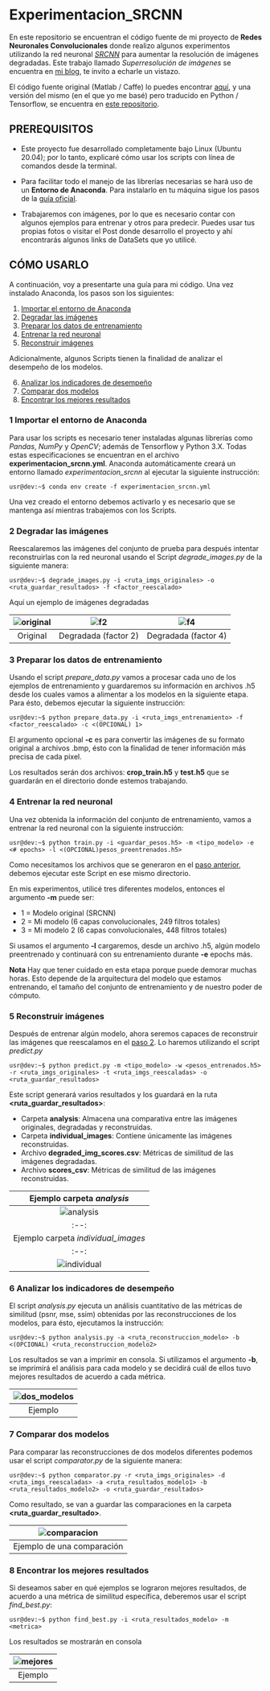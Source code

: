 # Experimentacion_SRCNN

En este repositorio se encuentran el código fuente de mi proyecto de **Redes Neuronales Convolucionales** donde realizo algunos experimentos utilizando la red neuronal [*SRCNN*](https://arxiv.org/pdf/1501.00092.pdf) para aumentar la resolución de imágenes degradadas. Este trabajo llamado *Superresolución de imágenes* se encuentra en [mi blog](https://pedro-hdez.github.io/), te invito a echarle un vistazo.

El código fuente original (Matlab / Caffe) lo puedes encontrar [aquí](http://mmlab.ie.cuhk.edu.hk/projects/SRCNN.html), y una versión del mismo (en el que yo me basé) pero traducido en Python / Tensorflow, se encuentra en [este repositorio](https://github.com/MarkPrecursor/SRCNN-keras).

## PREREQUISITOS

* Este proyecto fue desarrollado completamente bajo Linux (Ubuntu 20.04); por lo tanto, explicaré cómo usar los scripts con línea de comandos desde la terminal.

* Para facilitar todo el manejo de las librerías necesarias se hará uso de un **Entorno de Anaconda**. Para instalarlo en tu máquina sigue los pasos de la [guía oficial](https://docs.anaconda.com/anaconda/install/).

* Trabajaremos con imágenes, por lo que es necesario contar con algunos ejemplos para entrenar y otros para predecir. Puedes usar tus propias fotos o visitar el Post donde desarrollo el proyecto y ahí encontrarás algunos links de DataSets que yo utilicé.

## CÓMO USARLO

A continuación, voy a presentarte una guía para mi código. Una vez instalado Anaconda, los pasos son los siguientes:

1. [Importar el entorno de Anaconda](#1-importar-el-entorno-de-anaconda)
2. [Degradar las imágenes](#2-degradar-las-imágenes)
3. [Preparar los datos de entrenamiento](#3-preparar-los-datos-de-entrenamiento)
4. [Entrenar la red neuronal](#4-entrenar-la-red-neuronal)
5. [Reconstruir imágenes](#5-reconstruir-imágenes)

Adicionalmente, algunos Scripts tienen la finalidad de analizar el desempeño de los modelos.

6. [Analizar los indicadores de desempeño](#6-analizar-los-indicadores-de-desempeño)
7. [Comparar dos modelos](#7-comparar-dos-modelos)
8. [Encontrar los mejores resultados](#8-encontrar-los-mejores-resultados)


### 1 Importar el entorno de Anaconda

Para usar los scripts es necesario tener instaladas algunas librerías como *Pandas*, *NumPy* y *OpenCV*; además de Tensorflow y Python 3.X. Todas estas especificaciones se encuentran en el archivo **experimentacion_srcnn.yml**. Anaconda automáticamente creará un entorno llamado *experimentacion_srcnn* al ejecutar la siguiente instrucción:

```console
usr@dev:~$ conda env create -f experimentacion_srcnn.yml
```
Una vez creado el entorno debemos activarlo y es necesario que se mantenga así mientras trabajemos con los Scripts.

### 2 Degradar las imágenes

Reescalaremos las imágenes del conjunto de prueba para después intentar reconstruirlas con la red neuronal usando el Script *degrade_images.py* de la siguiente manera:

```console
usr@dev:~$ degrade_images.py -i <ruta_imgs_originales> -o <ruta_guardar_resultados> -f <factor_reescalado> 
```
Aquí un ejemplo de imágenes degradadas

| ![original](/imgs/original.bmp) | ![f2](/imgs/f2.bmp) | ![f4](/imgs/f4.bmp) |
| :--: | :--: | :--: |
|Original|Degradada (factor 2)|Degradada (factor 4)|

### 3 Preparar los datos de entrenamiento

Usando el script *prepare_data.py* vamos a procesar cada uno de los ejemplos de entrenamiento y guardaremos su información en archivos .h5 desde los cuales vamos a alimentar a los modelos en la siguiente etapa. Para ésto, debemos ejecutar la siguiente instrucción:

```console
usr@dev:~$ python prepare_data.py -i <ruta_imgs_entrenamiento> -f <factor_reescalado> -c <(OPCIONAL) 1>
```
El argumento opcional **-c** es para convertir las imágenes de su formato original a archivos .bmp, ésto con la finalidad de tener información más precisa de cada pixel.

Los resultados serán dos archivos: **crop_train.h5** y **test.h5** que se guardarán en el directorio donde estemos trabajando.

### 4 Entrenar la red neuronal

Una vez obtenida la información del conjunto de entrenamiento, vamos a entrenar la red neuronal con la siguiente instrucción:

```console
usr@dev:~$ python train.py -i <guardar_pesos.h5> -m <tipo_modelo> -e <# epochs> -l <(OPCIONAL)pesos_preentrenados.h5>
```

Como necesitamos los archivos que se generaron en el [paso anterior](#3-preparar-los-datos-de-entrenamiento), debemos ejecutar este Script en ese mismo directorio.

En mis experimentos, utilicé tres diferentes modelos, entonces el argumento **-m** puede ser:

* 1 = Modelo original (SRCNN)
* 2 = Mi modelo (6 capas convolucionales, 249 filtros totales)
* 3 = Mi modelo 2 (6 capas convolucionales, 448 filtros totales)

Si usamos el argumento **-l** cargaremos, desde un archivo .h5, algún modelo preentrenado y continuará con su entrenamiento durante **-e** epochs más.

**Nota** Hay que tener cuidado en esta etapa porque puede demorar muchas horas. Esto depende de la arquitectura del modelo que estamos entrenando, el tamaño del conjunto de entrenamiento y de nuestro poder de cómputo.

### 5 Reconstruir imágenes

Después de entrenar algún modelo, ahora seremos capaces de reconstruir las imágenes que reescalamos en el [paso 2](#2-degradar-las-imágenes). Lo haremos utilizando el script *predict.py*

```console
usr@dev:~$ python predict.py -m <tipo_modelo> -w <pesos_entrenados.h5> -r <ruta_imgs_originales> -t <ruta_imgs_reescaladas> -o <ruta_guardar_resultados>
```

Este script generará varios resultados y los guardará en la ruta **<ruta_guardar_resultados>**:

* Carpeta **analysis**: Almacena una comparativa entre las imágenes originales, degradadas y reconstruidas.
* Carpeta **individual_images**: Contiene únicamente las imágenes reconstruidas.
* Archivo **degraded_img_scores.csv**: Métricas de similitud de las imágenes degradadas.
* Archivo **scores_csv**: Métricas de similitud de las imágenes reconstruidas.


|Ejemplo carpeta *analysis*|
|:--:|
|![analysis](/imgs/cuatro.png)|
| :--: |
|Ejemplo carpeta *individual_images*|
|:--:|
| ![individual](/imgs/individual.bmp)|

### 6 Analizar los indicadores de desempeño

El script *analysis.py* ejecuta un análisis cuantitativo de las métricas de similitud (psnr, mse, ssim) obtenidas por las reconstrucciones de los modelos, para ésto, ejecutamos la instrucción:

```console
usr@dev:~$ python analysis.py -a <ruta_reconstruccion_modelo> -b <(OPCIONAL) <ruta_reconstruccion_modelo2>
```

Los resultados se van a imprimir en consola. Si utilizamos el argumento **-b**, se imprimirá el análisis para cada modelo y se decidirá cuál de ellos tuvo mejores resultados de acuerdo a cada métrica.

|![dos_modelos](/imgs/a2.png)
| :--: |
|Ejemplo|

### 7 Comparar dos modelos

Para comparar las reconstrucciones de dos modelos diferentes podemos usar el script *comparator.py* de la siguiente manera:

```console
usr@dev:~$ python comparator.py -r <ruta_imgs_originales> -d <ruta_imgs_reescaladas> -a <ruta_resultados_modelo1> -b <ruta_resultados_modelo2> -o <ruta_guardar_resultados>
```

Como resultado, se van a guardar las comparaciones en la carpeta **<ruta_guardar_resultado>**.

|![comparacion](/imgs/comparacion.png)|
|:--:|
|Ejemplo de una comparación|

### 8 Encontrar los mejores resultados

Si deseamos saber en qué ejemplos se lograron mejores resultados, de acuerdo a una métrica de similitud específica, deberemos usar el script *find_best.py*:

```console
usr@dev:~$ python find_best.py -i <ruta_resultados_modelo> -m <metrica>
```

Los resultados se mostrarán en consola

|![mejores](/img/mejor.png)|
|:--:|
|Ejemplo|




















